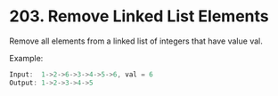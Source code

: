 # 203. Remove Linked List Elements

Remove all elements from a linked list of integers that have value val.

Example:

``` java
Input:  1->2->6->3->4->5->6, val = 6
Output: 1->2->3->4->5
```
